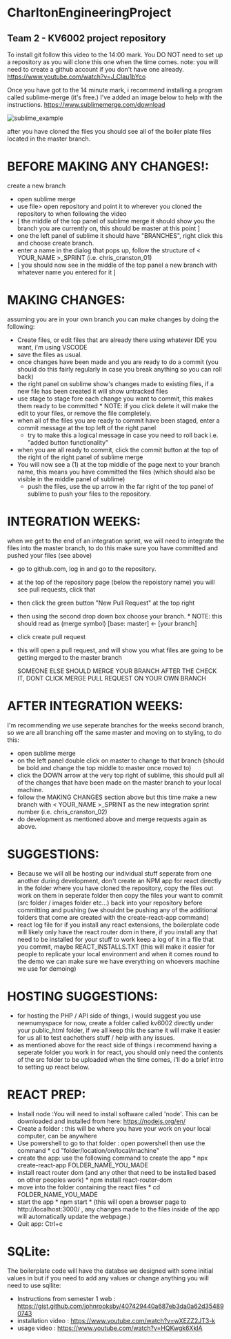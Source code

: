 # CharltonEngineeringProject
## Team 2 - KV6002 project repository




To install git follow this video to the 14:00 mark. You DO NOT need to set up a repository as you will clone this one when the time comes. 
note: you will need to create a github account if you don't have one already. 
https://www.youtube.com/watch?v=J_Clau1bYco 

Once you have got to the 14 minute mark, i recommend installing a program called sublime-merge (it's free.) I've added an image below to help with the instructions.
https://www.sublimemerge.com/download 

![sublime_example](https://user-images.githubusercontent.com/70588090/155856885-34b0b319-6c68-4e55-9065-1eb778ecae93.png)

after you have cloned the files you should see all of the boiler plate files located in the master branch. 

# BEFORE MAKING ANY CHANGES!: 
create a new branch
* open sublime merge
* use file> open repository and point it to wherever you cloned the repository to when following the video 
* [ the middle of the top panel of sublime merge it should show you the branch you are currently on, this should be master at this point ]
* one the left panel of sublime it should have "BRANCHES", right click this and choose create branch. 
* enter a name in the dialog that pops up, follow the structure of < YOUR_NAME >_SPRINT (i.e. chris_cranston_01)
* [ you should now see in the middle of the top panel a new branch with whatever name you entered for it ]

# MAKING CHANGES: 
assuming you are in your own branch you can make changes by doing the following:
 * Create files, or edit files that are already there using whatever IDE you want, i'm using VSCODE 
 * save the files as usual. 
 * once changes have been made and you are ready to do a commit (you should do this fairly regularly in case you break anything so you can roll back)
 * the right panel on sublime show's changes made to existing files, if a new file has been created it will show untracked files 
 * use stage to stage fore each change you want to commit, this makes them ready to be committed
        * NOTE: if you click delete it will make the edit to your files, or remove the file completely.
 * when all of the files you are ready to commit have been staged, enter a commit message at the top left of the right panel
      * try to make this a logical message in case you need to roll back i.e. "added button functionality"
 * when you are all ready to commit, click the commit button at the top of the right of the right panel of sublime merge
 * You will now see a (1) at the top middle of the page next to your branch name, this means you have committed the files (which should also be visible in the middle panel of sublime)
    - push the files, use the up arrow in the far right of the top panel of sublime to push your files to the repository. 


# INTEGRATION WEEKS: 
when we get to the end of an integration sprint, we will need to integrate the files into the master branch, to do this make sure you have committed and pushed your files (see above)
 * go to github.com, log in and go to the repository. 
 * at the top of the repository page (below the repoistory name) you will see pull requests, click that
 * then click the green button "New Pull Request" at the top right 
 * then using the second drop down box choose your branch. 
        * NOTE: this should read as (merge symbol) [base: master] <- [your branch]
 * click create pull request
 * this will open a pull request, and will show you what files are going to be getting merged to the master branch 

   SOMEONE ELSE SHOULD MERGE YOUR BRANCH AFTER THE CHECK IT, DONT CLICK MERGE PULL REQUEST ON YOUR OWN BRANCH 


# AFTER INTEGRATION WEEKS:
I'm recommending we use seperate branches for the weeks second branch, so we are all branching off the same master and moving on to styling, to do this: 
 * open sublime merge
 * on the left panel double click on master to change to that branch (should be bold and change the top middle to master once moved to)
 * click the DOWN arrow at the very top right of sublime, this should pull all of the changes that have been made on the master branch to your local machine. 
 * follow the MAKING CHANGES section above but this time make a new branch with < YOUR_NAME >_SPRINT as the new integration sprint number (i.e. chris_cranston_02)
 * do development as mentioned above and merge requests again as above. 


# SUGGESTIONS:
 * Because we will all be hosting our individual stuff seperate from one another during development, don't create an NPM app for react directly in the folder where you have cloned the repository, copy the files out work on them in seperate folder then copy the files your want to commit (src folder / images folder etc...) back into your repository before committing and pushing (we shouldnt be pushing any of the additional folders that come are created with the create-react-app command)
 * react log file for if you install any react extensions, the boilerplate code will likely only have the react router dom in there, if you install any that need to be installed for your stuff to work keep a log of it in a file that you commit, maybe REACT_INSTALLS.TXT (this will make it easier for people to replicate your local environment and when it comes round to the demo we can make sure we have everything on whoevers machine we use for demoing)


# HOSTING SUGGESTIONS:
 * for hosting the PHP / API side of things, i would suggest you use newnumyspace for now, create a folder called kv6002 directly under your public_html folder, if we all keep this the same it will make it easier for us all to test eachothers stuff / help with any issues. 
 * as mentioned above for the react side of things i recommend having a seperate folder you work in for react, you should only need the contents of the src folder to be uploaded when the time comes, i'll do a brief intro to setting up react below. 




# REACT PREP:
  * Install node :You will need to install software called 'node'. This can be downloaded and installed from here: https://nodejs.org/en/
  * Create a folder : this will be where you have your work on your local computer, can be anywhere
  * Use powershell to go to that folder : open powershell then use the command 
        * cd "folder/location/on/local/machine"
  * create the app: use the following command to create the app 
        * npx create-react-app FOLDER_NAME_YOU_MADE
  * install react router dom (and any other that need to be installed based on other peoples work)
        * npm install react-router-dom
  * move into the folder containing the react files 
        * cd FOLDER_NAME_YOU_MADE
  * start the app 
        * npm start 
        * (this will open a browser page to http://localhost:3000/ , any changes made to the files inside of the app will automatically update the webpage.)
  * Quit app: Ctrl+c


# SQLite:
The boilerplate code will have the databse we designed with some initial values in but if you need to add any values or change anything you will need to use sqllite:
 * Instructions from semester 1 web : https://gist.github.com/johnrooksby/407429440a687eb3da0a62d354890743
 * installation video : https://www.youtube.com/watch?v=wXEZZ2JT3-k
 * usage video :  https://www.youtube.com/watch?v=HQKwgk6XkIA   



